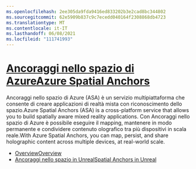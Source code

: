 ```yaml
---
ms.openlocfilehash: 2ee305da9fda9416ed833202b3e2cad8bc344802
ms.sourcegitcommit: 62e5909b837c9c7ecedd040164f2308868db4723
ms.translationtype: MT
ms.contentlocale: it-IT
ms.lasthandoff: 06/08/2021
ms.locfileid: "111741993"
---
```

# <a name="azure-spatial-anchors"></a>[<span data-ttu-id="3525d-101">Ancoraggi nello spazio di Azure</span><span class="sxs-lookup"><span data-stu-id="3525d-101">Azure Spatial Anchors</span></span>](#tab/asa)

<span data-ttu-id="3525d-102">Ancoraggi nello spazio di Azure (ASA) è un servizio multipiattaforma che consente di creare applicazioni di realtà mista con riconoscimento dello spazio.</span><span class="sxs-lookup"><span data-stu-id="3525d-102">Azure Spatial Anchors (ASA) is a cross-platform service that allows you to build spatially aware mixed reality applications.</span></span> <span data-ttu-id="3525d-103">Con Ancoraggi nello spazio di Azure è possibile eseguire il mapping, mantenere in modo permanente e condividere contenuto olografico tra più dispositivi in scala reale.</span><span class="sxs-lookup"><span data-stu-id="3525d-103">With Azure Spatial Anchors, you can map, persist, and share holographic content across multiple devices, at real-world scale.</span></span>

* [<span data-ttu-id="3525d-104">Overview</span><span class="sxs-lookup"><span data-stu-id="3525d-104">Overview</span></span>](/azure/spatial-anchors/overview) 
* [<span data-ttu-id="3525d-105">Ancoraggi nello spazio in Unreal</span><span class="sxs-lookup"><span data-stu-id="3525d-105">Spatial Anchors in Unreal</span></span>](../unreal/unreal-azure-spatial-anchors.md) 